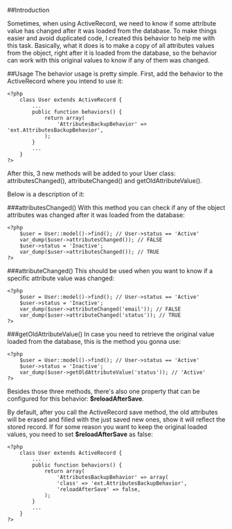 ##Introduction

Sometimes, when using ActiveRecord, we need to know if some attribute value has changed after it was
loaded from the database. To make things easier and avoid duplicated code, I created this behavior 
to help me with this task. Basically, what it does is to make a copy of all attributes values from 
the object, right after it is loaded from the database, so the behavior can work with this original 
values to know if any of them was changed.

##Usage
The behavior usage is pretty simple. First, add the behavior to the ActiveRecord where you intend to 
use it:

	<?php 
		class User extends ActiveRecord {
			...
			public function behaviors() {
				return array(
					'AttributesBackupBehavior' => 'ext.AttributesBackupBehavior',
				);
			}
			...
		}
	?>

After this, 3 new methods will be added to your User class: attributesChanged(), attributeChanged() 
and getOldAttributeValue().

Below is a description of it:

###attributesChanged()
With this method you can check if any of the object attributes was changed after it was loaded from
the database:

	<?php
		$user = User::model()->find(); // User->status == 'Active'
		var_dump($user->attributesChanged()); // FALSE
		$user->status = 'Inactive';
		var_dump($user->attributesChanged()); // TRUE
	?>

###attributeChanged()
This should be used when you want to know if a specific attribute value was changed:

	<?php
		$user = User::model()->find(); // User->status == 'Active'
		$user->status = 'Inactive';
		var_dump($user->attributeChanged('email')); // FALSE
		var_dump($user->attributeChanged('status')); // TRUE
	?>

###getOldAttributeValue()
In case you need to retrieve the original value loaded from the database, this is the method you gonna 
use:

	<?php
		$user = User::model()->find(); // User->status == 'Active'
		$user->status = 'Inactive';
		var_dump($user->getOldAttributeValue('status')); // 'Active'
	?>

Besides those three methods, there's also one property that can be configured for this behavior: 
**$reloadAfterSave**.

By default, after you call the ActiveRecord save method, the old attributes will be erased and filled 
with the just saved new ones, show it will reflect the stored record. If for some reason you want 
to keep the original loaded values, you need to set **$reloadAfterSave** as false:

	<?php 
		class User extends ActiveRecord {
			...
			public function behaviors() {
				return array(
					'AttributesBackupBehavior' => array(
					'class' => 'ext.AttributesBackupBehavior',
					'reloadAfterSave' => false,
				);
			}
			...
		}
	?>
